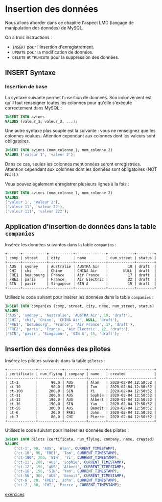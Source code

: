 # Insertion des données

Nous allons aborder dans ce chapitre l'aspect LMD (langage de manipulation des données) de MySQL.

On a trois instructions :

- `INSERT` pour l'insertion d'enregistrement.
- `UPDATE` pour la modification de données.
- `DELETE` et `TRUNCATE` pour la suppression des données.

## INSERT Syntaxe

### Insertion de base

La syntaxe suivante permet l'insertion de données. Son inconvénient est qu'il faut renseigner toutes les colonnes pour qu'elle s'exécute correctement dans MySQL :

```sql
INSERT INTO avions
VALUES (valeur_1, valeur_2, ...);
```

Une autre syntaxe plus souple est la suivante : vous ne renseignez que les colonnes voulues. Attention cependant aux colonnes dont les valeurs sont obligatoires.

```sql
INSERT INTO avions (nom_colonne_1, nom_colonne_2)
VALUES ('valeur 1', 'valeur 2');
```

Dans ce cas, seules les colonnes mentionnées seront enregistrées. Attention cependant aux colonnes dont les données sont obligatoires (NOT NULL).

Vous pouvez également enregistrer plusieurs lignes à la fois :

```sql
INSERT INTO avions (nom_colonne_1, nom_colonne_2)
VALUES
('valeur 1', 'valeur 2'),
('valeur 11', 'valeur 22'),
('valeur 111', 'valeur 222');
```

## Application d'insertion de données dans la table `companies`

Insérez les données suivantes dans la table `companies` :

```text
+------+-----------+-----------+--------------+------------+--------+
| comp | street    | city      | name         | num_street | status |
+------+-----------+-----------+--------------+------------+--------+
| AUS  | sydney    | Australie | AUSTRA Air   |         19 | draft  |
| CHI  | chi       | Chine     | CHINA Air    |       NULL | draft  |
| FRE1 | beaubourg | France    | Air France   |         17 | draft  |
| FRE2 | paris     | France    | Air Electric |         22 | draft  |
| SIN  | pasir     | Singapour | SIN A        |         15 | draft  |
+------+-----------+-----------+--------------+------------+--------+
```

Utilisez le code suivant pour insérer les données dans la table `companies` :

```sql
INSERT INTO companies (comp, street, city, name, num_street, status)
VALUES
('AUS', 'sydney', 'Australie', 'AUSTRA Air', 19, 'draft'),
('CHI', 'chi', 'Chine', 'CHINA Air', NULL, 'draft'),
('FRE1', 'beaubourg', 'France', 'Air France', 17, 'draft'),
('FRE2', 'paris', 'France', 'Air Electric', 22, 'draft'),
('SIN', 'pasir', 'Singapour', 'SIN A', 15, 'draft');
```

## Insertion des données des pilotes

Insérez les pilotes suivants dans la table `pilotes` :

```text
+-------------+-----------+----------+--------+---------------------+
| certificate | num_flying | company | name   | created             |
+-------------+-----------+----------+--------+---------------------+
| ct-1        |      90.0 | AUS      | Alan   | 2020-02-04 12:50:52 |
| ct-10       |      90.0 | FRE1     | Tom    | 2020-02-04 12:50:52 |
| ct-100      |     200.0 | SIN      | Yi     | 2020-02-04 12:50:52 |
| ct-11       |     200.0 | AUS      | Sophie | 2020-02-04 12:50:52 |
| ct-12       |     190.0 | AUS      | Albert | 2020-02-04 12:50:52 |
| ct-16       |     190.0 | SIN      | Yan    | 2020-02-04 12:50:52 |
| ct-56       |     300.0 | AUS      | Benoit | 2020-02-04 12:50:52 |
| ct-6        |      20.0 | FRE1     | John   | 2020-02-04 12:50:52 |
| ct-7        |      80.0 | CHI      | Pierre | 2020-02-04 12:50:52 |
+-------------+-----------+----------+--------+---------------------+
```

Utilisez le code suivant pour insérer les données des pilotes :

```sql
INSERT INTO pilots (certificate, num_flying, company, name, created)
VALUES
    ('ct-1', 90, 'AUS', 'Alan', CURRENT_TIMESTAMP),
    ('ct-10', 90, 'FRE1', 'Tom', CURRENT_TIMESTAMP),
    ('ct-100', 200, 'SIN', 'Yi', CURRENT_TIMESTAMP),
    ('ct-11', 200, 'AUS', 'Sophie', CURRENT_TIMESTAMP),
    ('ct-12', 190, 'AUS', 'Albert', CURRENT_TIMESTAMP),
    ('ct-16', 190, 'SIN', 'Yan', CURRENT_TIMESTAMP),
    ('ct-56', 300, 'AUS', 'Benoit', CURRENT_TIMESTAMP),
    ('ct-6', 20, 'FRE1', 'John', CURRENT_TIMESTAMP),
    ('ct-7', 80, 'CHI', 'Pierre', CURRENT_TIMESTAMP);
```

[exercices](./chap4_exercices.md)